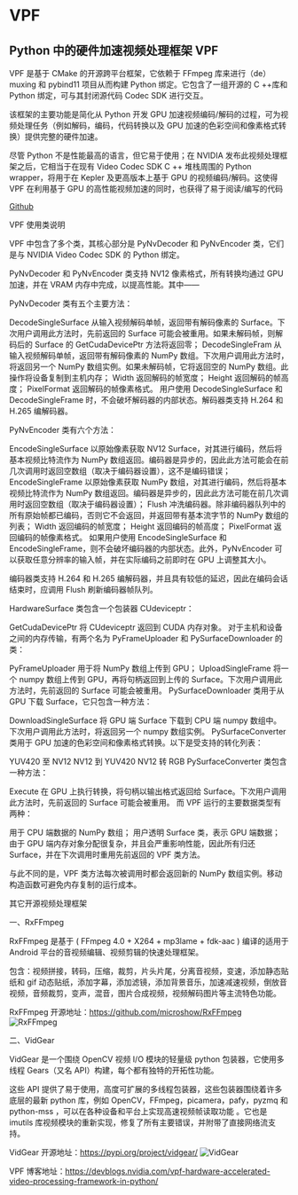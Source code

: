 # VPF


## Python 中的硬件加速视频处理框架 VPF
VPF 是基于 CMake 的开源跨平台框架，它依赖于 FFmpeg 库来进行（de）muxing 和 pybind11 项目从而构建 Python 绑定。它包含了一组开源的 C ++库和 Python 绑定，可与其封闭源代码 Codec SDK 进行交互。

该框架的主要功能是简化从 Python 开发 GPU 加速视频编码/解码的过程，可为视频处理任务（例如解码，编码，代码转换以及 GPU 加速的色彩空间和像素格式转换）提供完整的硬件加速。

尽管 Python 不是性能最高的语言，但它易于使用；在 NVIDIA 发布此视频处理框架之后，它相当于在现有 Video Codec SDK C ++ 堆栈周围的 Python wrapper，将用于在 Kepler 及更高版本上基于 GPU 的视频编码/解码。这使得 VPF 在利用基于 GPU 的高性能视频加速的同时，也获得了易于阅读/编写的代码



[Github](https://github.com/NVIDIA/VideoProcessingFramework "GitHub")

VPF 使用类说明

VPF 中包含了多个类，其核心部分是 PyNvDecoder 和 PyNvEncoder 类，它们是与 NVIDIA Video Codec SDK 的 Python 绑定。

PyNvDecoder 和 PyNvEncoder 类支持 NV12 像素格式，所有转换均通过 GPU 加速，并在 VRAM 内存中完成，以提高性能。其中——

PyNvDecoder 类有五个主要方法：

DecodeSingleSurface 从输入视频解码单帧，返回带有解码像素的 Surface。下次用户调用此方法时，先前返回的 Surface 可能会被重用。如果未解码帧，则解码后的 Surface 的 GetCudaDevicePtr 方法将返回零；
DecodeSingleFram 从输入视频解码单帧，返回带有解码像素的 NumPy 数组。下次用户调用此方法时，将返回另一个 NumPy 数组实例。如果未解码帧，它将返回空的 NumPy 数组。此操作将设备复制到主机内存；
Width 返回解码的帧宽度；
Height 返回解码的帧高度；
PixelFormat 返回解码的帧像素格式。
用户使用 DecodeSingleSurface 和 DecodeSingleFrame 时，不会破坏解码器的内部状态。解码器类支持 H.264 和 H.265 编解码器。

PyNvEncoder 类有六个方法：

EncodeSingleSurface 以原始像素获取 NV12 Surface，对其进行编码，然后将基本视频比特流作为 NumPy 数组返回。编码器是异步的，因此此方法可能会在前几次调用时返回空数组（取决于编码器设置），这不是编码错误；
EncodeSingleFrame 以原始像素获取 NumPy 数组，对其进行编码，然后将基本视频比特流作为 NumPy 数组返回。编码器是异步的，因此此方法可能在前几次调用时返回空数组（取决于编码器设置）；
Flush 冲洗编码器。除非编码器队列中的所有原始帧都已编码，否则它不会返回，并返回带有基本流字节的 NumPy 数组的列表；
Width 返回编码的帧宽度；
Height 返回编码的帧高度；
PixelFormat 返回编码的帧像素格式。
如果用户使用 EncodeSingleSurface 和 EncodeSingleFrame，则不会破坏编码器的内部状态。此外，PyNvEncoder 可以获取任意分辨率的输入帧，并在实际编码之前即时在 GPU 上调整其大小。

编码器类支持 H.264 和 H.265 编解码器，并且具有较低的延迟，因此在编码会话结束时，应调用 Flush 刷新编码器帧队列。

HardwareSurface 类包含一个包装器 CUdeviceptr：

GetCudaDevicePtr 将 CUdeviceptr 返回到 CUDA 内存对象。
对于主机和设备之间的内存传输，有两个名为 PyFrameUploader 和 PySurfaceDownloader 的类：

PyFrameUploader 用于将 NumPy 数组上传到 GPU；
UploadSingleFrame 将一个 numpy 数组上传到 GPU，再将句柄返回到上传的 Surface。下次用户调用此方法时，先前返回的 Surface 可能会被重用。
PySurfaceDownloader 类用于从 GPU 下载 Surface，它只包含一种方法：

DownloadSingleSurface 将 GPU 端 Surface 下载到 CPU 端 numpy 数组中。下次用户调用此方法时，将返回另一个 numpy 数组实例。
PySurfaceConverter 类用于 GPU 加速的色彩空间和像素格式转换。以下是受支持的转化列表：

YUV420 至 NV12
NV12 到 YUV420
NV12 转 RGB
PySurfaceConverter 类包含一种方法：

Execute 在 GPU 上执行转换，将句柄以输出格式返回给 Surface。下次用户调用此方法时，先前返回的 Surface 可能会被重用。
而 VPF 运行的主要数据类型有两种：

用于 CPU 端数据的 NumPy 数组；
用户透明 Surface 类，表示 GPU 端数据；
由于 GPU 端内存对象分配很复杂，并且会严重影响性能，因此所有归还 Surface，并在下次调用时重用先前返回的 VPF 类方法。

与此不同的是，VPF 类方法每次被调用时都会返回新的 NumPy 数组实例。移动构造函数可避免内存复制的运行成本。

其它开源视频处理框架

一、RxFFmpeg

RxFFmpeg 是基于 ( FFmpeg 4.0 + X264 + mp3lame + fdk-aac ) 编译的适用于 Android 平台的音视频编辑、视频剪辑的快速处理框架。

包含：视频拼接，转码，压缩，裁剪，片头片尾，分离音视频，变速，添加静态贴纸和 gif 动态贴纸，添加字幕，添加滤镜，添加背景音乐，加速减速视频，倒放音视频，音频裁剪，变声，混音，图片合成视频，视频解码图片等主流特色功能。

RxFFmpeg 开源地址：https://github.com/microshow/RxFFmpeg
![RxFFmpeg](https://pics2.baidu.com/feed/960a304e251f95ca92e291bd8959803b6709527d.png?token=b6a368dde41eed03bdf81ffa9a6df552&s=511ACC33C66266AA0C6541D00300D0E2 "RxFFmpeg")


二、VidGear

VidGear 是一个围绕 OpenCV 视频 I/O 模块的轻量级 python 包装器，它使用多线程 Gears（又名 API）构建，每个都有独特的开拓性功能。

这些 API 提供了易于使用，高度可扩展的多线程包装器，这些包装器围绕着许多底层的最新 python 库，例如 OpenCV，FFmpeg，picamera，pafy，pyzmq 和 python-mss ，可以在各种设备和平台上实现高速视频帧读取功能 。它也是 imutils 库视频模块的重新实现，修复了所有主要错误，并附带了直接网络流支持。

VidGear 开源地址：https://pypi.org/project/vidgear/
![VidGear](https://ss0.baidu.com/6ONWsjip0QIZ8tyhnq/it/u=4270143090,639572889&fm=173&app=25&f=JPG?w=504&h=281&s=6BA438627FB04FA124DC7C5C03001032 "VidGear")


VPF 博客地址：https://devblogs.nvidia.com/vpf-hardware-accelerated-video-processing-framework-in-python/
